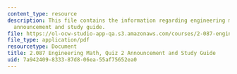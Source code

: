 ```yaml
---
content_type: resource
description: This file contains the information regarding engineering math, quiz 2
  announcement and study guide.
file: https://ol-ocw-studio-app-qa.s3.amazonaws.com/courses/2-087-engineering-math-differential-equations-and-linear-algebra-fall-2014/7a942409833387d806ea55af75652ea0_MIT2_087F14_Quiz2AnnStuGu.pdf
file_type: application/pdf
resourcetype: Document
title: 2.087 Engineering Math, Quiz 2 Announcement and Study Guide
uid: 7a942409-8333-87d8-06ea-55af75652ea0
---
```

